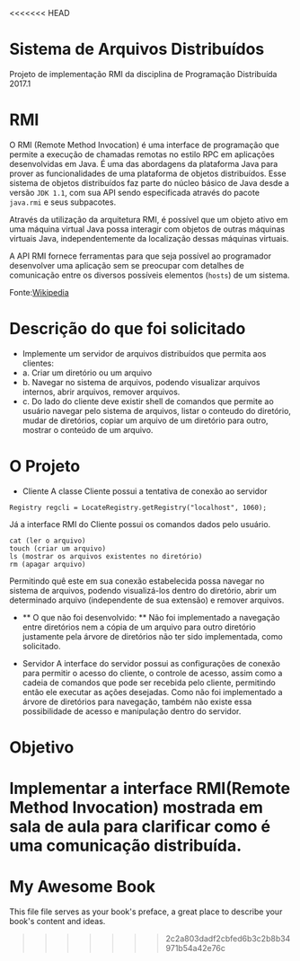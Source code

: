 <<<<<<< HEAD
# Sistema de Arquivos Distribuídos
Projeto de implementação RMI da disciplina de Programação Distribuída 2017.1

# RMI
O RMI (Remote Method Invocation) é uma interface de programação que permite a execução de chamadas remotas no estilo RPC em aplicações desenvolvidas em Java. É uma das abordagens da plataforma Java para prover as funcionalidades de uma plataforma de objetos distribuídos. Esse sistema de objetos distribuídos faz parte do núcleo básico de Java desde a versão ```JDK 1.1```, com sua API sendo especificada através do pacote ```java.rmi``` e seus subpacotes.

Através da utilização da arquitetura RMI, é possível que um objeto ativo em uma máquina virtual Java possa interagir com objetos de outras máquinas virtuais Java, independentemente da localização dessas máquinas virtuais.

A API RMI fornece ferramentas para que seja possível ao programador desenvolver uma aplicação sem se preocupar com detalhes de comunicação entre os diversos possíveis elementos (```hosts```) de um sistema.

Fonte:[Wikipedia](https://pt.wikipedia.org/wiki/RMI)

# Descrição do que foi solicitado

- Implemente um servidor de arquivos distribuídos que permita aos clientes:
- a. Criar um diretório ou um arquivo
- b. Navegar no sistema de arquivos, podendo visualizar arquivos internos, abrir arquivos, remover arquivos.
- c. Do lado do cliente deve existir shell de comandos que permite ao usuário navegar pelo sistema de arquivos, listar o conteudo do diretório, mudar de diretórios, copiar um arquivo de um diretório para outro, mostrar o conteúdo de um arquivo.

# O Projeto

* Cliente
A classe Cliente possui a tentativa de conexão ao servidor 

```Registry regcli = LocateRegistry.getRegistry("localhost", 1060);```

Já a interface RMI do Cliente possui os comandos dados pelo usuário.
```
cat (ler o arquivo)
touch (criar um arquivo)
ls (mostrar os arquivos existentes no diretório)
rm (apagar arquivo)
```

Permitindo quê este em sua conexão estabelecida possa navegar no sistema de arquivos, podendo visualizá-los dentro do diretório, abrir um determinado arquivo (independente de sua extensão) e remover arquivos.

- ** O que não foi desenvolvido: **
Não foi implementado a navegação entre diretórios nem a cópia de um arquivo para outro diretório justamente pela árvore de diretórios não ter sido implementada, como solicitado.

* Servidor
A interface do servidor possui as configurações de conexão para permitir o acesso do cliente, o controle de acesso, assim como a cadeia de comandos que pode ser recebida pelo cliente, permitindo então ele executar as ações desejadas.
Como não foi implementado a árvore de diretórios para navegação, também não existe essa possibilidade de acesso e manipulação dentro do servidor.

# Objetivo

Implementar a interface RMI(Remote Method Invocation) mostrada em sala de aula para clarificar como é uma comunicação distribuída.
=======
# My Awesome Book

This file file serves as your book's preface, a great place to describe your book's content and ideas.
>>>>>>> 2c2a803dadf2cbfed6b3c2b8b34971b54a42e76c
